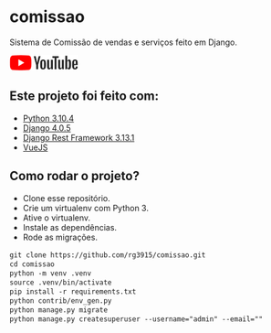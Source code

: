 # comissao

Sistema de Comissão de vendas e serviços feito em Django.

<a href="">
    <img src="img/youtube.png">
</a>

## Este projeto foi feito com:

* [Python 3.10.4](https://www.python.org/)
* [Django 4.0.5](https://www.djangoproject.com/)
* [Django Rest Framework 3.13.1](https://www.django-rest-framework.org/)
* [VueJS](https://vuejs.org/)


## Como rodar o projeto?

* Clone esse repositório.
* Crie um virtualenv com Python 3.
* Ative o virtualenv.
* Instale as dependências.
* Rode as migrações.

```
git clone https://github.com/rg3915/comissao.git
cd comissao
python -m venv .venv
source .venv/bin/activate
pip install -r requirements.txt
python contrib/env_gen.py
python manage.py migrate
python manage.py createsuperuser --username="admin" --email=""
```


